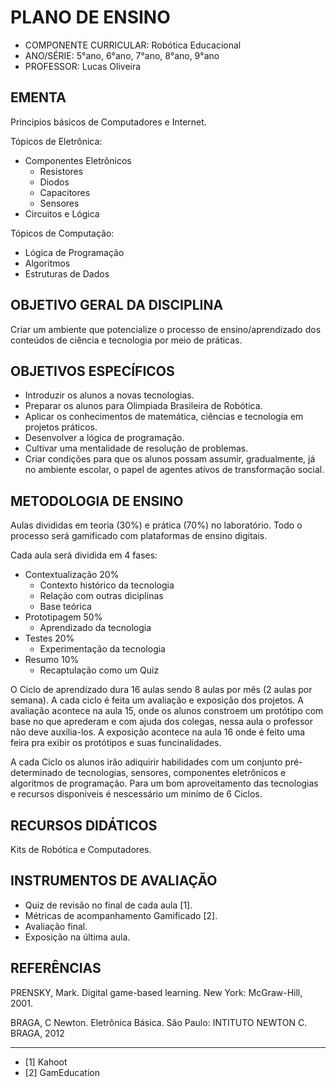 # PLANO DE ENSINO

- COMPONENTE CURRICULAR: Robótica Educacional
- ANO/SÉRIE: 5°ano, 6°ano, 7°ano, 8°ano, 9°ano
- PROFESSOR: Lucas Oliveira

## EMENTA

Principios básicos de Computadores e Internet.

Tópicos de Eletrônica:

- Componentes Eletrônicos
  - Resistores
  - Diodos
  - Capacitores
  - Sensores
- Circuitos e Lógica

Tópicos de Computação:

- Lógica de Programação
- Algoritmos
- Estruturas de Dados

## OBJETIVO GERAL DA DISCIPLINA

Criar um ambiente que potencialize o processo de ensino/aprendizado dos conteúdos de ciência e tecnologia por meio de práticas.

## OBJETIVOS ESPECÍFICOS

- Introduzir os alunos a novas tecnologias.
- Preparar os alunos para Olimpiada Brasileira de Robótica.
- Aplicar os conhecimentos de matemática, ciências e tecnologia em projetos práticos.
- Desenvolver a lógica de programação.
- Cultivar uma mentalidade de resolução de problemas.
- Criar condições para que os alunos possam assumir, gradualmente, já no ambiente escolar, o papel de agentes ativos de transformação social.

## METODOLOGIA DE ENSINO

Aulas divididas em teoria (30%) e prática (70%) no laboratório.
Todo o processo será gamificado com plataformas de ensino digitais.

Cada aula será dividida em 4 fases:

- Contextualização 20%
  - Contexto histórico da tecnologia
  - Relação com outras diciplinas
  - Base teórica
- Prototipagem 50%
  - Aprendizado da tecnologia
- Testes 20%
  - Experimentação da tecnologia
- Resumo 10%
  - Recaptulação como um Quiz

O Ciclo de aprendizado dura 16 aulas sendo 8 aulas por mês (2 aulas por semana). A cada ciclo é feita um avaliação e exposição dos projetos.
A avaliação acontece na aula 15, onde os alunos constroem um protótipo com base no que aprederam e com ajuda dos colegas, nessa aula o professor não deve auxilia-los.
A exposição acontece na aula 16 onde é feito uma feira pra exibir os protótipos e suas funcinalidades.

A cada Ciclo os alunos irão adiquirir habilidades com um conjunto pré-determinado de tecnologias, sensores, componentes eletrônicos e algoritmos de programação.
Para um bom aproveitamento das tecnologias e recursos disponiveis é nescessário um minímo de 6 Ciclos.

## RECURSOS DIDÁTICOS

Kits de Robótica e Computadores.

## INSTRUMENTOS DE AVALIAÇÃO

- Quiz de revisão no final de cada aula [1].
- Métricas de acompanhamento Gamificado [2].
- Avaliação final.
- Exposição na última aula.

## REFERÊNCIAS

PRENSKY, Mark. Digital game-based learning. New York: McGraw-Hill, 2001.

BRAGA, C Newton. Eletrônica Básica. São Paulo: INTITUTO NEWTON C. BRAGA, 2012

---

- [1] Kahoot
- [2] GamEducation
